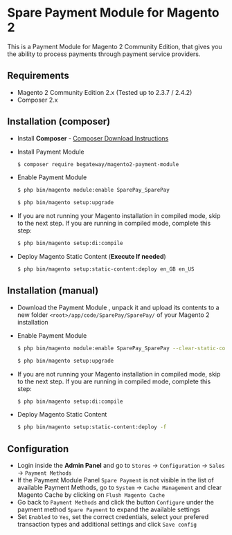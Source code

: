 # Spare Payment Module for Magento 2

This is a Payment Module for Magento 2 Community Edition, that gives you the ability to process payments through payment service providers.

## Requirements

  * Magento 2 Community Edition 2.x (Tested up to 2.3.7 / 2.4.2)
  * Composer 2.x

## Installation (composer)

  * Install __Composer__ - [Composer Download Instructions](https://getcomposer.org/doc/00-intro.md)

  * Install Payment Module

    ```sh
    $ composer require begateway/magento2-payment-module
    ```

  * Enable Payment Module

    ```sh
    $ php bin/magento module:enable SparePay_SparePay
    ```

    ```sh
    $ php bin/magento setup:upgrade
    ```

  * If you are not running your Magento installation in compiled mode, skip to the next step. If you are running in compiled mode, complete this step:

    ```sh
    $ php bin/magento setup:di:compile
    ```

  * Deploy Magento Static Content (__Execute If needed__)

    ```sh
    $ php bin/magento setup:static-content:deploy en_GB en_US
    ```

## Installation (manual)

  * Download the Payment Module , unpack it and upload its contents to a new folder ```<root>/app/code/SparePay/SparePay/``` of your Magento 2 installation

  * Enable Payment Module

    ```sh
    $ php bin/magento module:enable SparePay_SparePay --clear-static-content
    ```

    ```sh
    $ php bin/magento setup:upgrade
    ```

  * If you are not running your Magento installation in compiled mode, skip to the next step. If you are running in compiled mode, complete this step:

    ```sh
    $ php bin/magento setup:di:compile
    ```

  * Deploy Magento Static Content

    ```sh
    $ php bin/magento setup:static-content:deploy -f
    ```   

## Configuration

  * Login inside the __Admin Panel__ and go to ```Stores``` -> ```Configuration``` -> ```Sales``` -> ```Payment Methods```
  * If the Payment Module Panel ```Spare Payment``` is not visible in the list of available Payment Methods,
  go to  ```System``` -> ```Cache Management``` and clear Magento Cache by clicking on ```Flush Magento Cache```
  * Go back to ```Payment Methods``` and click the button ```Configure``` under the payment method ```Spare Payment``` to expand the available settings
  * Set ```Enabled``` to ```Yes```, set the correct credentials, select your prefered transaction types and additional settings and click ```Save config```